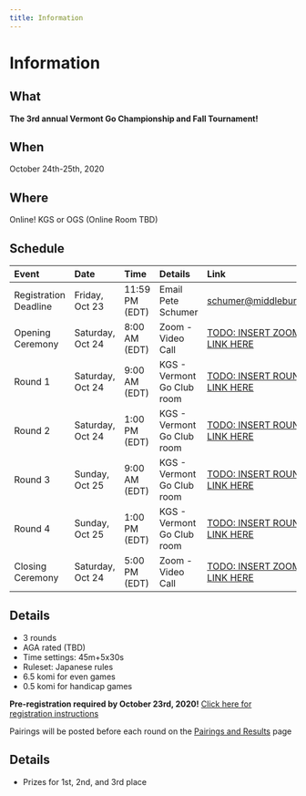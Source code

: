 ```yaml
---
title: Information
---
```


# Information

## What
__The 3rd annual Vermont Go Championship and Fall Tournament!__

## When
October 24th-25th, 2020

## Where
Online!  KGS or OGS (Online Room TBD)

## Schedule
| Event | Date | Time | Details | Link |
| :--- | :--- | :--- | :--- | :--- |
|Registration Deadline | Friday, Oct 23| 11:59 PM (EDT)| Email Pete Schumer|[schumer@middlebury.edu](mailto:schumer@middlebury.edu)|
|Opening Ceremony | Saturday, Oct 24| 8:00 AM (EDT)| Zoom - Video Call |[TODO: INSERT ZOOM LINK HERE](/)|
|Round 1 | Saturday, Oct 24| 9:00 AM (EDT)| KGS - Vermont Go Club room |[TODO: INSERT ROUND 1 LINK HERE](/)|
|Round 2 | Saturday, Oct 24| 1:00 PM (EDT)| KGS - Vermont Go Club room |[TODO: INSERT ROUND 2 LINK HERE](/)|
|Round 3 | Sunday, Oct 25| 9:00 AM (EDT)| KGS - Vermont Go Club room |[TODO: INSERT ROUND 3 LINK HERE](/)|
|Round 4 | Sunday, Oct 25| 1:00 PM (EDT)| KGS - Vermont Go Club room |[TODO: INSERT ROUND 4 LINK HERE](/)|
|Closing Ceremony | Saturday, Oct 24| 5:00 PM (EDT)| Zoom - Video Call |[TODO: INSERT ZOOM LINK HERE](/)|

## Details
- 3 rounds
- AGA rated (TBD)
- Time settings: 45m+5x30s
- Ruleset: Japanese rules
- 6.5 komi for even games
- 0.5 komi for handicap games

__Pre-registration required by October 23rd, 2020!__
[Click here for registration instructions]({{site.baseurl}}/registration)

Pairings will be posted before each round on the [Pairings and Results]({{site.baseurl}}/pairings) page

## Details
- Prizes for 1st, 2nd, and 3rd place
